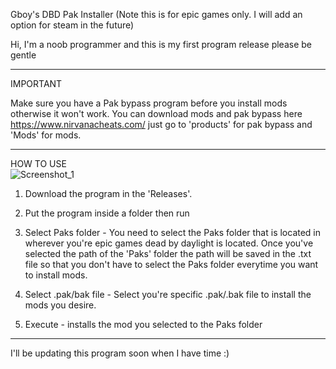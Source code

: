 Gboy's DBD Pak Installer (Note this is for epic games only. I will add an option for steam in the future)

Hi, I'm a noob programmer and this is my first program release please be gentle

_________
IMPORTANT

Make sure you have a Pak bypass program before you install mods otherwise it won't work.
You can download mods and pak bypass here https://www.nirvanacheats.com/ just go to 'products' for pak bypass and 'Mods' for mods.


______________________________________________________________________________
HOW TO USE  
![Screenshot_1](https://github.com/gboy17-source/DBDPakInstallerGUI/assets/75770900/4bcd3732-ae1a-4a56-91d9-f5d94d516577)

1. Download the program in the 'Releases'.
   
3. Put the program inside a folder then run
   
4. Select Paks folder - You need to select the Paks folder that is located in wherever you're epic games dead by daylight is located.
   Once you've selected the path of the 'Paks' folder the path will be saved in the .txt file so that you don't have to select the Paks folder everytime you want to install mods.
   
5. Select .pak/bak file - Select you're specific .pak/.bak file to install the mods you desire.

6. Execute - installs the mod you selected to the Paks folder
____________________________________________________________________________

I'll be updating this program soon when I have time :)

